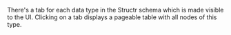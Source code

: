 There's a tab for each data type in the Structr schema which is made visible to the UI. Clicking on a tab displays a pageable table with all nodes of this type.